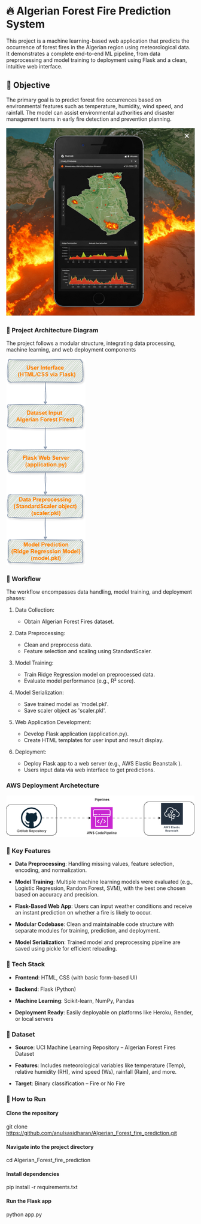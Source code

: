 # 🔥 Algerian Forest Fire Prediction System

This project is a machine learning-based web application that predicts the occurrence of forest fires in the Algerian region using meteorological data. It demonstrates a complete end-to-end ML pipeline, from data preprocessing and model training to deployment using Flask and a clean, intuitive web interface.

## 🌲 Objective

The primary goal is to predict forest fire occurrences based on environmental features such as temperature, humidity, wind speed, and rainfall. The model can assist environmental authorities and disaster management teams in early fire detection and prevention planning.

![alt text](Algerian_Forest.jpg)

### 🧱 Project Architecture Diagram

The project follows a modular structure, integrating data processing, machine learning, and web deployment components

![alt text](Algerian_Forest_Fire_Arch-1.png)


### 🔄 Workflow 

The workflow encompasses data handling, model training, and deployment phases:​

1. Data Collection:
   - Obtain Algerian Forest Fires dataset.

2. Data Preprocessing:
   - Clean and preprocess data.
   - Feature selection and scaling using StandardScaler.

3. Model Training:
   - Train Ridge Regression model on preprocessed data.
   - Evaluate model performance (e.g., R² score).

4. Model Serialization:
   - Save trained model as 'model.pkl'.
   - Save scaler object as 'scaler.pkl'.

5. Web Application Development:
   - Develop Flask application (application.py).
   - Create HTML templates for user input and result display.

6. Deployment:
   - Deploy Flask app to a web server (e.g., AWS Elastic Beanstalk ).
   - Users input data via web interface to get predictions.

### AWS Deployment Archetecture

![alt text](Algerian_Forest_fire_AWS_deployment.png)


### 🧠 Key Features
- **Data Preprocessing**: Handling missing values, feature selection, encoding, and normalization.

- **Model Training**: Multiple machine learning models were evaluated (e.g., Logistic Regression, Random Forest, SVM), with the best one chosen based on accuracy and precision.

- **Flask-Based Web App**: Users can input weather conditions and receive an instant prediction on whether a fire is likely to occur.

- **Modular Codebase**: Clean and maintainable code structure with separate modules for training, prediction, and deployment.

- **Model Serialization**: Trained model and preprocessing pipeline are saved using pickle for efficient reloading.

### 🧰 Tech Stack
- **Frontend**: HTML, CSS (with basic form-based UI)

- **Backend**: Flask (Python)

- **Machine Learning**: Scikit-learn, NumPy, Pandas

- **Deployment Ready**: Easily deployable on platforms like Heroku, Render, or local servers

### 📁 Dataset
- **Source**: UCI Machine Learning Repository – Algerian Forest Fires Dataset

- **Features**: Includes meteorological variables like temperature (Temp), relative humidity (RH), wind speed (Ws), rainfall (Rain), and more.

- **Target**: Binary classification – Fire or No Fire

### 🚀 How to Run

#### Clone the repository
git clone https://github.com/anulsasidharan/Algerian_Forest_fire_prediction.git

#### Navigate into the project directory
cd Algerian_Forest_fire_prediction

#### Install dependencies
pip install -r requirements.txt

#### Run the Flask app
python app.py
